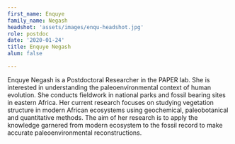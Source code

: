 ```yaml
---
first_name: Enquye
family_name: Negash
headshot: 'assets/images/enqu-headshot.jpg'
role: postdoc
date: '2020-01-24'
title: Enquye Negash
alum: false

---
```


Enquye Negash is a Postdoctoral Researcher in the PAPER lab. She is interested in understanding the paleoenvironmental context of human evolution. She conducts fieldwork in national parks and fossil bearing sites in eastern Africa. Her current research focuses on studying vegetation structure in modern African ecosystems using geochemical, paleobotanical and quantitative methods. The aim of her research is to apply the knowledge garnered from modern ecosystem to the fossil record to make accurate paleoenvironmental reconstructions. 
